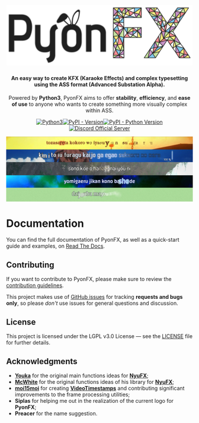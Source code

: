 <h1 align="center"><img src="https://github.com/CoffeeStraw/PyonFX/blob/master/docs/source/_static/PyonFX%20Logo.png?raw=true" alt="PyonFX Logo" width="600"></h1>

<h4 align="center">An easy way to create KFX (Karaoke Effects) and complex typesetting using the ASS format (Advanced Substation Alpha).</h4>
<p align="center">Powered by <b>Python3</b>, PyonFX aims to offer <b>stability</b>, <b>efficiency</b>, and <b>ease of use</b> to anyone who wants to create something more visually complex within ASS.</p>

<p align="center"><a href="https://www.python.org/"><img src="https://forthebadge.com/images/badges/made-with-python.svg" height="28" alt="Python3"></a><a href="https://discord.gg/Xxy3YAv"><img src="https://img.shields.io/pypi/v/pyonfx?style=for-the-badge" alt="PyPI - Version"><img src="https://img.shields.io/pypi/pyversions/pyonfx?style=for-the-badge" alt="PyPI - Python Version"><img src="https://img.shields.io/discord/562766544061595650.svg?label=Discord%20Server&logo=discord&style=for-the-badge" alt="Discord Official Server"></a></p>

<p align="center"><img src="https://github.com/CoffeeStraw/PyonFX/blob/master/docs/source/_static/PyonFX_Showcase.jpg?raw=true" alt="Showcase of Effects doable with PyonFX"></p>

# Documentation

You can find the full documentation of PyonFX, as well as a quick-start guide and examples, on [Read The Docs](http://pyonfx.rtfd.io/).

## Contributing

If you want to contribute to PyonFX, please make sure to review the [contribution
guidelines](https://github.com/CoffeeStraw/PyonFX/blob/master/CONTRIBUTING.md).

This project makes use of [GitHub issues](https://github.com/CoffeeStraw/PyonFX/issues) for
tracking **requests and bugs only**, so please *don't* use issues for general questions and discussion.

## License

This project is licensed under the LGPL v3.0 License — see the [LICENSE](https://github.com/CoffeeStraw/PyonFX/blob/master/LICENSE) file for further details.

## Acknowledgments

* **[Youka](https://github.com/Youka)** for the original main functions ideas for **[NyuFX](https://github.com/Youka/NyuFX)**;
* **[McWhite](https://github.com/BastianGanze)** for the original functions ideas of his library for **[NyuFX](https://github.com/Youka/NyuFX)**;
* **[moi15moi](https://github.com/moi15moi)** for creating **[VideoTimestamps](https://github.com/moi15moi/VideoTimestamps)** and contributing significant improvements to the frame processing utilities;
* **Siplas** for helping me out in the realization of the current logo for **PyonFX**;
* **Preacer** for the name suggestion.
